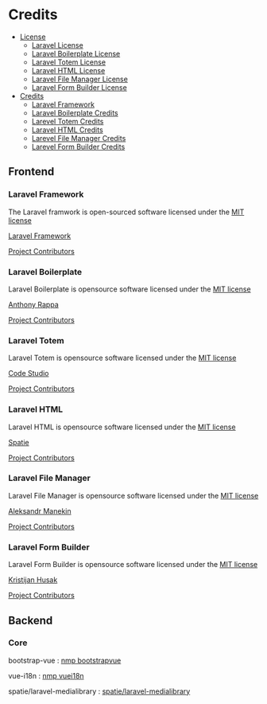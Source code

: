 # Credits

- [License](#license)
  - [Laravel License](#laravel-license)
  - [Laravel Boilerplate License](#laravel-boilerplate-license)
  - [Laravel Totem License](#laravel-totem-license)
  - [Laravel HTML License](#laravel-html-license)
  - [Laravel File Manager License](#laravel-file-manager-license)
  - [Laravel Form Builder License](#laravel-form-builder-license)
- [Credits](#credits)
  - [Laravel Framework](#laravel-framework)
  - [Laravel Boilerplate Credits](#laravel-boilerplate-credits)
  - [Larevel Totem Credits](#larevel-totem-credits)
  - [Laravel HTML Credits](#laravel-html-credits)
  - [Larevel File Manager Credits](#larevel-file-manager-credits)
  - [Larevel Form Builder Credits](#larevel-form-builder-credits)


## Frontend

### Laravel Framework

The Laravel framwork is open-sourced software licensed under the [MIT license](https://opensource.org/licenses/MIT)

[Laravel Framework](https://laravel.com/)

[Project Contributors](https://github.com/laravel/framework/graphs/contributors)



### Laravel Boilerplate

Laravel Boilerplate is opensource software licensed under the [MIT license](http://anthony.mit-license.org)

[Anthony Rappa](https://rappasoft.com/)

[Project Contributors](https://github.com/rappasoft/laravel-boilerplate/graphs/contributors)



### Laravel Totem

Laravel Totem is opensource software licensed under the [MIT license](https://github.com/codestudiohq/laravel-totem/blob/8.0/LICENSE)

[Code Studio](http://codestudio.us/)

[Project Contributors](https://github.com/codestudiohq/laravel-totem/graphs/contributors)


### Laravel HTML

Laravel HTML is opensource software licensed under the [MIT license](https://github.com/spatie/laravel-html/blob/master/LICENSE.md)

[Spatie](https://spatie.be/open-source)

[Project Contributors](https://github.com/spatie/laravel-html/graphs/contributors)


### Laravel File Manager

Laravel File Manager is opensource software licensed under the [MIT license](https://github.com/spatie/laravel-html/blob/master/LICENSE.md)

[Aleksandr Manekin](https://webmai.ru/projects/file-manager)

[Project Contributors](https://github.com/alexusmai/laravel-file-manager/graphs/contributors)


### Laravel Form Builder

Laravel Form Builder is opensource software licensed under the [MIT license](https://github.com/kristijanhusak/laravel-form-builder/blob/master/LICENSE)

[Kristijan Husak](https://www.kristijanhusak.com/)

[Project Contributors](https://github.com/kristijanhusak/laravel-form-builder/graphs/contributors)



## Backend

### Core

bootstrap-vue : [nmp bootstrapvue](https://www.npmjs.com/package/bootstrap-vue)

vue-i18n : [nmp vuei18n](https://www.npmjs.com/package/vue-i18n)

spatie/laravel-medialibrary : [spatie/laravel-medialibrary](https://github.com/spatie/laravel-medialibrary)






